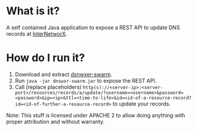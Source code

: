 # What is it?
A self contained Java application to expose a REST API to update DNS records at [InterNetworX](https://www.inwx.de).

# How do I run it?
 1. Download and extract [dsnwxer-swarm](https://github.com/suckowbiz/dnswxr/releases/download/v1.0.0/dnswxr-swarm.tar.gz).
 2. Run ```java -jar dnswxr-swarm.jar``` to expose the REST API.
 2. Call (replace placeholders) ```http(s)://<server-ip>:<server-port>/resources/records/a/update/?username=<username>&password=<password>&ip=<ip>&ttl=<time-to-life>&id=<id-of-a-resource-record?id=<id-of-further-a-resource-record>``` to update your records.

Note: This stuff is licensed under APACHE 2 to allow doing anything with proper attribution and without warranty.
